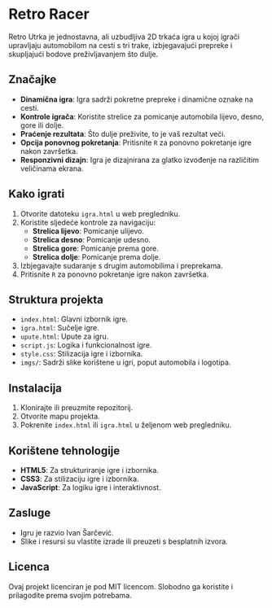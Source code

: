 # Retro Racer

Retro Utrka je jednostavna, ali uzbudljiva 2D trkaća igra u kojoj igrači upravljaju automobilom na cesti s tri trake, izbjegavajući prepreke i skupljajući bodove preživljavanjem što dulje.

## Značajke
- **Dinamična igra**: Igra sadrži pokretne prepreke i dinamične oznake na cesti.
- **Kontrole igrača**: Koristite strelice za pomicanje automobila lijevo, desno, gore ili dolje.
- **Praćenje rezultata**: Što dulje preživite, to je vaš rezultat veći.
- **Opcija ponovnog pokretanja**: Pritisnite `R` za ponovno pokretanje igre nakon završetka.
- **Responzivni dizajn**: Igra je dizajnirana za glatko izvođenje na različitim veličinama ekrana.

## Kako igrati
1. Otvorite datoteku `igra.html` u web pregledniku.
2. Koristite sljedeće kontrole za navigaciju:
   - **Strelica lijevo**: Pomicanje ulijevo.
   - **Strelica desno**: Pomicanje udesno.
   - **Strelica gore**: Pomicanje prema gore.
   - **Strelica dolje**: Pomicanje prema dolje.
3. Izbjegavajte sudaranje s drugim automobilima i preprekama.
4. Pritisnite `R` za ponovno pokretanje igre nakon završetka.

## Struktura projekta
- `index.html`: Glavni izbornik igre.
- `igra.html`: Sučelje igre.
- `upute.html`: Upute za igru.
- `script.js`: Logika i funkcionalnost igre.
- `style.css`: Stilizacija igre i izbornika.
- `imgs/`: Sadrži slike korištene u igri, poput automobila i logotipa.

## Instalacija
1. Klonirajte ili preuzmite repozitorij.
2. Otvorite mapu projekta.
3. Pokrenite `index.html` ili `igra.html` u željenom web pregledniku.

## Korištene tehnologije
- **HTML5**: Za strukturiranje igre i izbornika.
- **CSS3**: Za stilizaciju igre i izbornika.
- **JavaScript**: Za logiku igre i interaktivnost.

## Zasluge
- Igru je razvio Ivan Šarčević.
- Slike i resursi su vlastite izrade ili preuzeti s besplatnih izvora.

## Licenca
Ovaj projekt licenciran je pod MIT licencom. Slobodno ga koristite i prilagodite prema svojim potrebama.
